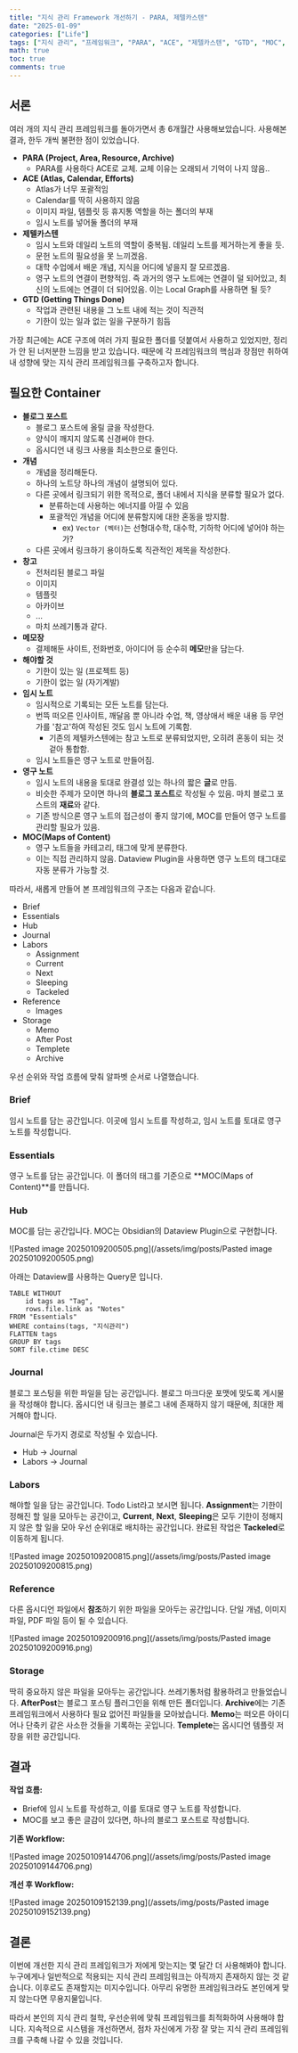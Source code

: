 ```yaml
---
title: "지식 관리 Framework 개선하기 - PARA, 제텔카스텐"
date: "2025-01-09"
categories: ["Life"]
tags: ["지식 관리", "프레임워크", "PARA", "ACE", "제텔카스텐", "GTD", "MOC", "영구 노트"]
math: true
toc: true
comments: true
---
```


## 서론

여러 개의 지식 관리 프레임워크를 돌아가면서 총 6개월간 사용해보았습니다. 사용해본 결과, 한두 개씩 불편한 점이 있었습니다.

- **PARA (Project, Area, Resource, Archive)**
	- PARA를 사용하다 ACE로 교체. 교체 이유는 오래되서 기억이 나지 않음..
- **ACE (Atlas, Calendar, Efforts)**
	- Atlas가 너무 포괄적임
	- Calendar를 딱히 사용하지 않음
	- 이미지 파일, 템플릿 등 휴지통 역할을 하는 폴더의 부재
	- 임시 노트를 넣어둘 폴더의 부재
- **제텔카스텐**
	- 임시 노트와 데일리 노트의 역할이 중복됨. 데일리 노트를 제거하는게 좋을 듯.
	- 문헌 노트의 필요성을 못 느끼겠음.
	- 대학 수업에서 배운 개념, 지식을 어디에 넣을지 잘 모르겠음.
	- 영구 노트의 연결이 편향적임. 즉 과거의 영구 노트에는 연결이 덜 되어있고, 최신의 노트에는 연결이 더 되어있음. 이는 Local Graph를 사용하면 될 듯?
- **GTD (Getting Things Done)**
	- 작업과 관련된 내용을 그 노트 내에 적는 것이 직관적
	- 기한이 있는 일과 없는 일을 구분하기 힘듬

가장 최근에는 ACE 구조에 여러 가지 필요한 폴더를 덧붙여서 사용하고 있었지만, 정리가 안 된 너저분한 느낌을 받고 있습니다. 때문에 각 프레임워크의 핵심과 장점만 취하여 내 성향에 맞는 지식 관리 프레임워크를 구축하고자 합니다.

## 필요한 Container

- **블로그 포스트**
	- 블로그 포스트에 올릴 글을 작성한다.
	- 양식이 깨지지 않도록 신경써야 한다.
	- 옵시디언 내 링크 사용을 최소한으로 줄인다.
- **개념**
	- 개념을 정리해둔다.
	- 하나의 노트당 하나의 개념이 설명되어 있다.
	- 다른 곳에서 링크되기 위한 목적으로, 폴더 내에서 지식을 분류할 필요가 없다.
		- 분류하는데 사용하는 에너지를 아낄 수 있음
		- 포괄적인 개념을 어디에 분류할지에 대한 혼동을 방지함. 
			- ex) `Vector (벡터)`는 선형대수학, 대수학, 기하학 어디에 넣어야 하는가?
	- 다른 곳에서 링크하기 용이하도록 직관적인 제목을 작성한다.
- **창고**
	- 전처리된 블로그 파일
	- 이미지
	- 템플릿
	- 아카이브
	- ...
	- 마치 쓰레기통과 같다.
- **메모장**
	- 결제해둔 사이트, 전화번호, 아이디어 등 순수히 **메모**만을 담는다.
- **해야할 것**
	- 기한이 있는 일 (프로젝트 등)
	- 기한이 없는 일 (자기계발)
- **임시 노트**
	- 임시적으로 기록되는 모든 노트를 담는다.
	- 번뜩 떠오른 인사이트, 깨달음 뿐 아니라 수업, 책, 영상애서 배운 내용 등 무언가를 '참고'하여 작성된 것도 임시 노트에 기록함.
		- 기존의 제텔카스텐에는 참고 노트로 분류되었지만, 오히려 혼동이 되는 것 겉아 통합함.
	- 임시 노트들은 영구 노트로 만들어짐.
- **영구 노트**
	- 임시 노트의 내용을 토대로 완결성 있는 하나의 짧은 **글**로 만듬.
	- 비슷한 주제가 모이면 하나의 **블로그 포스트**로 작성될 수 있음. 마치 블로그 포스트의 **재료**와 같다.
	- 기존 방식으론 영구 노트의 접근성이 좋지 않기에, MOC를 만들어 영구 노트를 관리할 필요가 있음.
- **MOC(Maps of Content)**
	- 영구 노트들을 카테고리, 태그에 맞게 분류한다.
	- 이는 직접 관리하지 않음. Dataview Plugin을 사용하면 영구 노트의 태그대로 자동 분류가 가능할 것.

따라서, 새롭게 만들어 본 프레임워크의 구조는 다음과 같습니다.

- Brief
- Essentials
- Hub
- Journal
- Labors
	- Assignment
	- Current
	- Next
	- Sleeping
	- Tackeled
- Reference
	- Images
- Storage
	- Memo
	- After Post
	- Templete
	- Archive

우선 순위와 작업 흐름에 맞춰 알파벳 순서로 나열했습니다.

### Brief

임시 노트를 담는 공간입니다. 이곳에 임시 노트를 작성하고, 임시 노트를 토대로 영구 노트를 작성합니다.

### Essentials

영구 노트를 담는 공간입니다. 이 폴더의 태그를 기준으로 **MOC(Maps of Content)**를 만듭니다.

### Hub

MOC를 담는 공간입니다. MOC는 Obsidian의 Dataview Plugin으로 구현합니다.

![Pasted image 20250109200505.png](/assets/img/posts/Pasted image 20250109200505.png)

아래는 Dataview를 사용하는 Query문 입니다.

```
TABLE WITHOUT 
	id tags as "Tag", 
	rows.file.link as "Notes"
FROM "Essentials"
WHERE contains(tags, "지식관리")
FLATTEN tags
GROUP BY tags
SORT file.ctime DESC
```

### Journal

블로그 포스팅을 위한 파일을 담는 공간입니다. 블로그 마크다운 포맷에 맞도록 게시물을 작성해야 합니다. 옵시디언 내 링크는 블로그 내에 존재하지 않기 때문에, 최대한 제거해야 합니다.

Journal은 두가지 경로로 작성될 수 있습니다.
- Hub -> Journal
- Labors -> Journal

### Labors

해야할 일을 담는 공간입니다. Todo List라고 보시면 됩니다. **Assignment**는 기한이 정해진 할 일을 모아두는 공간이고, **Current**, **Next**, **Sleeping**은 모두 기한이 정해지지 않은 할 일을 모아 우선 순위대로 배치하는 공간입니다. 완료된 작업은 **Tackeled**로 이동하게 됩니다.

![Pasted image 20250109200815.png](/assets/img/posts/Pasted image 20250109200815.png)

### Reference

다른 옵시디언 파일에서 **참조**하기 위한 파일을 모아두는 공간입니다. 단일 개념, 이미지 파일, PDF 파일 등이 될 수 있습니다.

![Pasted image 20250109200916.png](/assets/img/posts/Pasted image 20250109200916.png)

### Storage

딱히 중요하지 않은 파일을 모아두는 공간입니다. 쓰레기통처럼 활용하려고 만들었습니다. **AfterPost**는 블로그 포스팅 플러그인을 위해 만든 폴더입니다. **Archive**에는 기존 프레임워크에서 사용하다 필요 없어진 파일들을 모아놨습니다. **Memo**는 떠오른 아이디어나 단축키 같은 사소한 것들을 기록하는 곳입니다. **Templete**는 옵시디언 템플릿 저장을 위한 공간입니다.

## 결과

**작업 흐름:**
- Brief에 임시 노트를 작성하고, 이를 토대로 영구 노트를 작성합니다.
- MOC를 보고 좋은 글감이 있다면, 하나의 블로그 포스트로 작성합니다.

**기존 Workflow:**

![Pasted image 20250109144706.png](/assets/img/posts/Pasted image 20250109144706.png)

**개선 후 Workflow:**

![Pasted image 20250109152139.png](/assets/img/posts/Pasted image 20250109152139.png)

## 결론

이번에 개선한 지식 관리 프레임워크가 저에게 맞는지는 몇 달간 더 사용해봐야 합니다. 누구에게나 일반적으로 적용되는 지식 관리 프레임워크는 아직까지 존재하지 않는 것 같습니다. 이후로도 존재할지는 미지수입니다. 아무리 유명한 프레임워크라도 본인에게 맞지 않는다면 무용지물입니다.

따라서 본인의 지식 관리 철학, 우선순위에 맞춰 프레임워크를 최적화하여 사용해야 합니다. 지속적으로 시스템을 개선하면서, 점차 자신에게 가장 잘 맞는 지식 관리 프레임워크를 구축해 나갈 수 있을 것입니다.